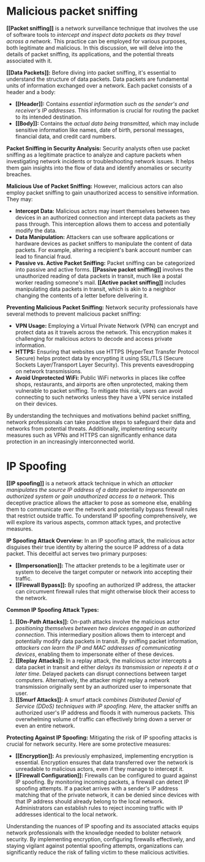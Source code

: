 # Malicious packet sniffing

**[[Packet sniffing]]** is a network surveillance technique that involves the use of software tools to *intercept and inspect data packets as they travel across a network*. This practice can be employed for various purposes, both legitimate and malicious. In this discussion, we will delve into the details of packet sniffing, its applications, and the potential threats associated with it.

**[[Data Packets]]:**
Before diving into packet sniffing, it's essential to understand the structure of data packets. Data packets are fundamental units of information exchanged over a network. Each packet consists of a header and a body:
- **[[Header]]:** Contains *essential information such as the sender's and receiver's IP addresses*. This information is crucial for routing the packet to its intended destination.
- **[[Body]]:** Contains the *actual data being transmitted*, which may include sensitive information like names, date of birth, personal messages, financial data, and credit card numbers.

**Packet Sniffing in Security Analysis:**
Security analysts often use packet sniffing as a legitimate practice to analyze and capture packets when investigating network incidents or troubleshooting network issues. It helps them gain insights into the flow of data and identify anomalies or security breaches.

**Malicious Use of Packet Sniffing:**
However, malicious actors can also employ packet sniffing to gain unauthorized access to sensitive information. They may:
- **Intercept Data:** Malicious actors may insert themselves between two devices in an authorized connection and intercept data packets as they pass through. This interception allows them to access and potentially modify the data.
- **Data Manipulation:** Attackers can use software applications or hardware devices as packet sniffers to manipulate the content of data packets. For example, altering a recipient's bank account number can lead to financial fraud.
- **Passive vs. Active Packet Sniffing:** Packet sniffing can be categorized into passive and active forms. **[[Passive packet sniffing]]** involves the unauthorized reading of data packets in transit, much like a postal worker reading someone's mail. **[[Active packet sniffing]]** includes manipulating data packets in transit, which is akin to a neighbor changing the contents of a letter before delivering it.

**Preventing Malicious Packet Sniffing:**
Network security professionals have several methods to prevent malicious packet sniffing:
- **VPN Usage:** Employing a Virtual Private Network (VPN) can encrypt and protect data as it travels across the network. This encryption makes it challenging for malicious actors to decode and access private information.
- **HTTPS:** Ensuring that websites use HTTPS (HyperText Transfer Protocol Secure) helps protect data by encrypting it using SSL/TLS (Secure Sockets Layer/Transport Layer Security). This prevents eavesdropping on network transmissions.
- **Avoid Unprotected WiFi:** Public WiFi networks in places like coffee shops, restaurants, and airports are often unprotected, making them vulnerable to packet sniffing. To mitigate this risk, users can avoid connecting to such networks unless they have a VPN service installed on their devices.

By understanding the techniques and motivations behind packet sniffing, network professionals can take proactive steps to safeguard their data and networks from potential threats. Additionally, implementing security measures such as VPNs and HTTPS can significantly enhance data protection in an increasingly interconnected world.

# IP Spoofing

**[[IP spoofing]]** is a network attack technique in which an *attacker manipulates the source IP address of a data packet to impersonate an authorized system or gain unauthorized access to a network*. This deceptive practice allows the attacker to pose as someone else, enabling them to communicate over the network and potentially bypass firewall rules that restrict outside traffic. To understand IP spoofing comprehensively, we will explore its various aspects, common attack types, and protective measures.

**IP Spoofing Attack Overview:**
In an IP spoofing attack, the malicious actor disguises their true identity by altering the source IP address of a data packet. This deceitful act serves two primary purposes:
- **[[Impersonation]]:** The attacker pretends to be a legitimate user or system to deceive the target computer or network into accepting their traffic.
- **[[Firewall Bypass]]:** By spoofing an authorized IP address, the attacker can circumvent firewall rules that might otherwise block their access to the network.

**Common IP Spoofing Attack Types:**
1. **[[On-Path Attacks]]:** On-path attacks involve the malicious actor *positioning themselves between two devices engaged in an authorized connection*. This intermediary position allows them to intercept and potentially modify data packets in transit. By sniffing packet information, *attackers can learn the IP and MAC addresses of communicating devices*, enabling them to impersonate either of these devices.
2. **[[Replay Attacks]]:** In a replay attack, the malicious actor intercepts a data packet in transit and either *delays its transmission or repeats it at a later time*. Delayed packets can disrupt connections between target computers. Alternatively, the attacker might replay a network transmission originally sent by an authorized user to impersonate that user.
3. **[[Smurf Attacks]]:** A smurf attack *combines Distributed Denial of Service (DDoS) techniques with IP spoofing. Here*, the attacker sniffs an authorized user's IP address and floods it with numerous packets. This overwhelming volume of traffic can effectively bring down a server or even an entire network.

**Protecting Against IP Spoofing:**
Mitigating the risk of IP spoofing attacks is crucial for network security. Here are some protective measures:
- **[[Encryption]]:** As previously emphasized, implementing encryption is essential. Encryption ensures that data transferred over the network is unreadable to malicious actors, even if they manage to intercept it.
- **[[Firewall Configuration]]:** Firewalls can be configured to guard against IP spoofing. By monitoring incoming packets, a firewall can detect IP spoofing attempts. If a packet arrives with a sender's IP address matching that of the private network, it can be denied since devices with that IP address should already belong to the local network. Administrators can establish rules to reject incoming traffic with IP addresses identical to the local network.

Understanding the nuances of IP spoofing and its associated attacks equips network professionals with the knowledge needed to bolster network security. By implementing encryption, configuring firewalls effectively, and staying vigilant against potential spoofing attempts, organizations can significantly reduce the risk of falling victim to these malicious activities.
